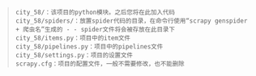 >     city_58/：该项目的python模块。之后您将在此加入代码
>     city_58/spiders/：放置spider代码的目录，在命令行使用“scrapy genspider + 爬虫名”生成的 - - spider文件将会被存放在此目录下
>     city_58/items.py：项目中的item文件
>     city_58/pipelines.py：项目中的pipelines文件
>     city_58/settings.py：项目的设置文件
>     scrapy.cfg：项目的配置文件，一般不需要修改，也不能删除